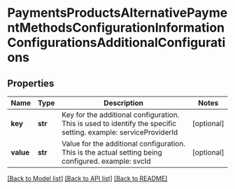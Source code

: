# PaymentsProductsAlternativePaymentMethodsConfigurationInformationConfigurationsAdditionalConfigurations

## Properties
Name | Type | Description | Notes
------------ | ------------- | ------------- | -------------
**key** | **str** | Key for the additional configuration. This is used to identify the specific setting. example: serviceProviderId  | [optional] 
**value** | **str** | Value for the additional configuration. This is the actual setting being configured. example: svcId  | [optional] 

[[Back to Model list]](../README.md#documentation-for-models) [[Back to API list]](../README.md#documentation-for-api-endpoints) [[Back to README]](../README.md)


